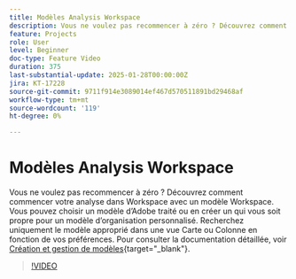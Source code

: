 ```yaml
---
title: Modèles Analysis Workspace
description: Vous ne voulez pas recommencer à zéro ? Découvrez comment commencer votre analyse dans Workspace avec un modèle Workspace. Vous pouvez choisir un modèle d’Adobe traité ou en créer un qui vous soit propre pour un modèle d’organisation personnalisé. Recherchez uniquement le modèle approprié dans une vue Carte ou Colonne en fonction de vos préférences.
feature: Projects
role: User
level: Beginner
doc-type: Feature Video
duration: 375
last-substantial-update: 2025-01-28T00:00:00Z
jira: KT-17228
source-git-commit: 9711f914e3089014ef467d570511891bd29468af
workflow-type: tm+mt
source-wordcount: '119'
ht-degree: 0%

---
```



# Modèles Analysis Workspace

Vous ne voulez pas recommencer à zéro ? Découvrez comment commencer votre analyse dans Workspace avec un modèle Workspace. Vous pouvez choisir un modèle d’Adobe traité ou en créer un qui vous soit propre pour un modèle d’organisation personnalisé. Recherchez uniquement le modèle approprié dans une vue Carte ou Colonne en fonction de vos préférences. Pour consulter la documentation détaillée, voir [Création et gestion de modèles](https://experienceleague.adobe.com/en/docs/analytics-platform/using/cja-workspace/templates/create-templates?lang=en){target="_blank"}.

>[!VIDEO](https://video.tv.adobe.com/v/3443169/?learn=on&enablevpops)

